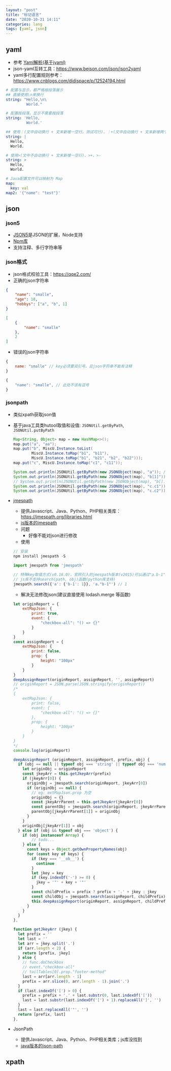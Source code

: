 ```yaml
---
layout: "post"
title: "标记语言"
date: "2020-10-21 14:11"
categories: lang
tags: [yaml, json]
---
```


## yaml

- 参考 [Yaml解析(基于jyaml)](/_posts/java/java-tools.md#Yaml解析(基于jyaml))
- json-yaml互转工具：https://www.bejson.com/json/json2yaml
- yaml多行配置规则参考：https://www.cnblogs.com/didispace/p/12524194.html

```yml
# 配置与显示，都严格按段落展示
## 直接使用\n来换行
string: "Hello,\n\
         World."

# 配置按段落，显示不需要按段落
string: 'Hello,
         World.'

## 使用｜(文中自动换行 + 文末新增一空行。测试可行)、｜+(文中自动换行 + 文末新增两个空行)、|-(文中自动换行 + 文末不新增空行)
string: |
  Hello,
  World.

# 使用>(文中不自动换行 + 文末新增一空行)、>+、>-
string: >
  Hello,
  World.

# Java配置文件可以映射为 Map
map:
  key: val
map2: '{"name": "test"}'
```

## json

### json5

- [JSON5](https://json5.org/)是JSON的扩展，Node支持
- [Npm库](https://github.com/json5/json5)
- 支持注释、多行字符串等

### json格式

- json格式校验工具：https://qqe2.com/
- 正确的json字符串

```json
{
    "name": "smalle",
    "age": 18,
    "hobbys": ["a", "b", 1]
}

[
    {
        "name": "smalle"
    }, 
    2
]
```
- 错误的json字符串

```js
{
    name: "smalle" // key必须要双引号。且json字符串不能有注释
}

{
    "name": "smalle", // 此处不该有逗号
}
```

### jsonpath

- 类似xpath获取json值
- 基于java工具类hutool取值和设值: `JSONUtil.getByPath`, `JSONUtil.putByPath`

    ```java
    Map<String, Object> map = new HashMap<>();
    map.put("a", "aa");
    map.put("b", MiscU.Instance.toList(
            MiscU.Instance.toMap("b1", "b11"),
            MiscU.Instance.toMap("b1", "b21", "b2", "b22")));
    map.put("c", MiscU.Instance.toMap("c1", "c11"));

    System.out.println(JSONUtil.getByPath(new JSONObject(map), "a")); // aa
    System.out.println(JSONUtil.getByPath(new JSONObject(map), "b[1]")); // {"b1":"b21","b2":"b22"}
    // System.out.println(JSONUtil.getByPath(new JSONObject(map), "b[].b1")); // 不支持
    System.out.println(JSONUtil.getByPath(new JSONObject(map), "c.c1")); // c11
    System.out.println(JSONUtil.getByPath(new JSONObject(map), "c.c2")); // null
    ```
- [jmespath](https://jmespath.org/)
    - 提供Javascript、Java、Python、PHP相关类库：https://jmespath.org/libraries.html
    - [js版本的jmespath](https://github.com/jmespath/jmespath.js)
    - 问题
        - 好像不能对json进行修改
    - 使用

    ```js
    // 安装
    npm install jmespath -S

    import jmespath from 'jmespath'

    // 特殊key取值方式(v0.16.0)，官网引入的jmespath版本(v2015)可以通过"a.b-1"进行取值
    // js库不支持search(path, obj)函数(python库支持)
    jmespath.search({'a': {'b-1': 1}}, 'a."b-1"') // 1
    ```
    - 解决无法修改json(建议直接使用 lodash.merge 等函数)
    
    ```js
    let originReport = {
        extMapJson: {
            print: true,
            event: {
                "checkbox-all": "() => {}"
            }
        }
    }
    const assignReport = {
        extMapJson: {
            print: false,
            prop: {
                height: "100px"
            }
        }
    }
    deepAssignReport(originReport, assignReport, '', assignReport)
    // originReport = JSON.parse(JSON.stringify(originReport))
    /*
    {
        extMapJson: {
            print: false,
            event: {
                "checkbox-all": "() => {}"
            },
            prop: {
                height: "100px"
            }
        }
    }
    */
    console.log(originReport)

    deepAssignReport (originReport, assignReport, prefix, obj) {
      if (obj == null || typeof obj === 'string' || typeof obj === 'number' || typeof obj === 'function') {
        let originObj = originReport
        const jkeyArr = this.getJkeyArr(prefix)
        if (jkeyArr[0]) {
          originObj = jmespath.search(originReport, jkeyArr[0])
          if (originObj == null) {
            // eg: extMapJson.prop 为空
            originObj = {}
            const jkeyArrParent = this.getJkeyArr(jkeyArr[0])
            const parentObj = jmespath.search(originReport, jkeyArrParent[0])
            parentObj[jkeyArrParent[1]] = originObj
          }
        }
        originObj[jkeyArr[1]] = obj
      } else if (obj && typeof obj === 'object') {
        if (obj instanceof Array) {
            // todo...
        } else {
          const keys = Object.getOwnPropertyNames(obj)
          for (const key of keys) {
            if (key === '__ob__') {
              continue
            }
            let jkey = key
            if (key.indexOf('-') >= 0) {
              jkey = '"' + key + '"'
            }
            const childPrefix = prefix ? prefix + '.' + jkey : jkey
            const childObj = jmespath.search(assignReport, childPrefix)
            this.deepAssignReport(originReport, assignReport, childPrefix, childObj)
          }
        }
      }
    },

    function getJkeyArr (jkey) {
      let prefix = ''
      let last = ''
      let arr = jkey.split('.')
      if (arr.length < 2) {
        return [prefix, jkey]
      } else {
        // func.doCheckbox
        // event."checkbox-all"
        // tailTables[0].prop."footer-method"
        last = arr[arr.length - 1]
        prefix = arr.slice(0, arr.length - 1).join('.')
      }
      if (last.indexOf('[') > 0) {
        prefix = prefix + '.' + last.substr(0, last.indexOf('['))
        last = last.substr(last.indexOf('[') + 1).replaceAll(']', '')
      }
      last = last.replaceAll('"', '')
      return [prefix, last]
    },
    ```
- JsonPath
    - 提供Javascript、Java、Python、PHP相关类库；js库没找到
    - [java版本的json-path](https://github.com/json-path/JsonPath)


## xpath




